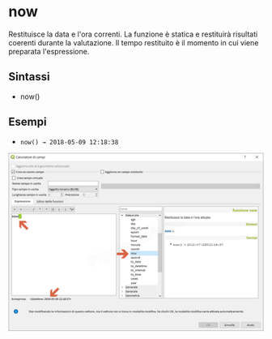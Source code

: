 # now

Restituisce la data e l'ora correnti. La funzione è statica e restituirà risultati coerenti durante la valutazione. Il tempo restituito è il momento in cui viene preparata l'espressione.

## Sintassi

* now()

## Esempi

* `now() → 2018-05-09 12:18:38`

![](../../img/data_e_ora/now1.png)
